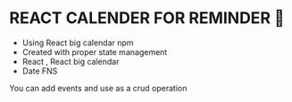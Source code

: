 # REACT CALENDER FOR REMINDER 📅

- Using React big calendar npm
- Created with proper state management
- React , React big calendar
- Date FNS

You can add events and use as a crud operation
